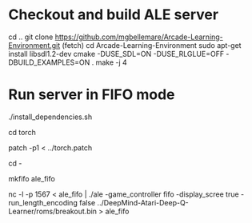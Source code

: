 # Checkout and build ALE server

cd ..
git clone https://github.com/mgbellemare/Arcade-Learning-Environment.git (fetch)
cd Arcade-Learning-Environment
sudo apt-get install libsdl1.2-dev
cmake -DUSE_SDL=ON -DUSE_RLGLUE=OFF -DBUILD_EXAMPLES=ON .
make -j 4

# Run server in FIFO mode
./install_dependencies.sh

cd torch

patch -p1 < ../torch.patch

cd -


mkfifo ale_fifo

nc -l -p 1567 < ale_fifo | ./ale -game_controller fifo -display_scree true -run_length_encoding false ../DeepMind-Atari-Deep-Q-Learner/roms/breakout.bin > ale_fifo
